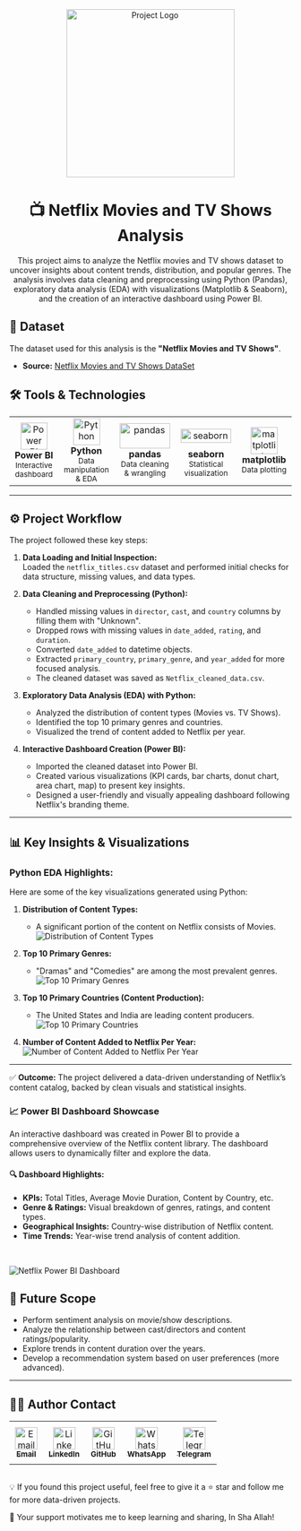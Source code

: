 <div align="center">
  <img src="https://github.com/RabbiTheAnalyst/Netflix-Movies-and-TV-Shows-Analysis/blob/main/netflix-vector-flat-logo-735811696261671nhzlvgcmyf-removebg-preview.png" width="300" alt="Project Logo"/>
  <h1>📺 Netflix Movies and TV Shows Analysis</h1>
  <p>This project aims to analyze the Netflix movies and TV shows dataset to uncover insights about content trends, distribution, and popular genres. The analysis involves data cleaning and preprocessing using Python (Pandas), exploratory data analysis (EDA) with visualizations (Matplotlib & Seaborn), and the creation of an interactive dashboard using Power BI.</p>
</div> 

## 💾 Dataset

The dataset used for this analysis is the **"Netflix Movies and TV Shows"**.
* **Source:** [Netflix Movies and TV Shows DataSet](https://github.com/RabbiTheAnalyst/Netflix-Movies-and-TV-Shows-Analysis/blob/main/Netflix_cleaned_data.csv)


## 🛠️ Tools & Technologies

<table>
  <tr>
    <td align="center" width="150">
      <a href="https://powerbi.microsoft.com/en-us/" target="_blank" rel="noreferrer">
        <img src="https://img.icons8.com/color/48/000000/power-bi.png" alt="Power BI" width="48" height="48"/>
      </a>
      <br>
      <strong>Power BI</strong>
      <br>
      <small>Interactive dashboard</small>
    </td>
    <td align="center" width="150">
      <a href="https://www.python.org/" target="_blank" rel="noreferrer">
        <img src="https://img.icons8.com/color/48/000000/python--v1.png" alt="Python" width="48" height="48"/>
      </a>
      <br>
      <strong>Python</strong>
      <br>
      <small>Data manipulation & EDA</small>
    </td>
    <td align="center" width="150">
      <a href="https://pandas.pydata.org/" target="_blank" rel="noreferrer">
        <img src="https://upload.wikimedia.org/wikipedia/commons/thumb/e/ed/Pandas_logo.svg/1200px-Pandas_logo.svg.png" alt="pandas" width="90" height="45"/>
      </a>
      <br>
      <strong>pandas</strong>
      <br>
      <small>Data cleaning & wrangling</small>
    </td>
    <td align="center" width="150">
      <a href="https://seaborn.pydata.org/" target="_blank" rel="noreferrer">
        <img src="https://seaborn.pydata.org/_static/logo-wide-lightbg.png" alt="seaborn" width="90" height="25" style="margin-top: 10px; margin-bottom: 10px;"/>
      </a>
      <br>
      <strong>seaborn</strong>
      <br>
      <small>Statistical visualization</small>
    </td>
    <td align="center" width="150">
      <a href="https://matplotlib.org/" target="_blank" rel="noreferrer">
        <img src="https://upload.wikimedia.org/wikipedia/commons/thumb/8/84/Matplotlib_icon.svg/2048px-Matplotlib_icon.svg.png" alt="matplotlib" width="48" height="48"/>
      </a>
      <br>
      <strong>matplotlib</strong>
      <br>
      <small>Data plotting</small>
    </td>
  </tr>
</table>  


---
## ⚙️ Project Workflow

The project followed these key steps:

1. **Data Loading and Initial Inspection:**  
   Loaded the `netflix_titles.csv` dataset and performed initial checks for data structure, missing values, and data types.

2. **Data Cleaning and Preprocessing (Python):**  
   - Handled missing values in `director`, `cast`, and `country` columns by filling them with "Unknown".  
   - Dropped rows with missing values in `date_added`, `rating`, and `duration`.  
   - Converted `date_added` to datetime objects.  
   - Extracted `primary_country`, `primary_genre`, and `year_added` for more focused analysis.  
   - The cleaned dataset was saved as `Netflix_cleaned_data.csv`.

3. **Exploratory Data Analysis (EDA) with Python:**  
   - Analyzed the distribution of content types (Movies vs. TV Shows).  
   - Identified the top 10 primary genres and countries.  
   - Visualized the trend of content added to Netflix per year.

4. **Interactive Dashboard Creation (Power BI):**  
   - Imported the cleaned dataset into Power BI.  
   - Created various visualizations (KPI cards, bar charts, donut chart, area chart, map) to present key insights.  
   - Designed a user-friendly and visually appealing dashboard following Netflix's branding theme.

---

## 📊 Key Insights & Visualizations

### Python EDA Highlights:

Here are some of the key visualizations generated using Python:

1. **Distribution of Content Types:**  
   - A significant portion of the content on Netflix consists of Movies.  
   ![Distribution of Content Types](https://github.com/RabbiTheAnalyst/Netflix-Movies-and-TV-Shows-Analysis/blob/main/Distribution%20of%20Content%20Types.png)  
   

2. **Top 10 Primary Genres:**  
   - "Dramas" and "Comedies" are among the most prevalent genres.  
   ![Top 10 Primary Genres](https://github.com/RabbiTheAnalyst/Netflix-Movies-and-TV-Shows-Analysis/blob/main/Top%2010%20Primary%20Genres.png)  


3. **Top 10 Primary Countries (Content Production):**  
   - The United States and India are leading content producers.  
   ![Top 10 Primary Countries](https://github.com/RabbiTheAnalyst/Netflix-Movies-and-TV-Shows-Analysis/blob/main/Top%2010%20Primary%20Country.png)  
  

4. **Number of Content Added to Netflix Per Year:**  
  ![Number of Content Added to Netflix Per Year](https://github.com/RabbiTheAnalyst/Netflix-Movies-and-TV-Shows-Analysis/blob/main/Number%20of%20Content%20Added%20to%20Netflic%20Per%20Year.png)

---

✅ **Outcome:** The project delivered a data-driven understanding of Netflix’s content catalog, backed by clean visuals and statistical insights.  

### 📈 Power BI Dashboard Showcase

An interactive dashboard was created in Power BI to provide a comprehensive overview of the Netflix content library. The dashboard allows users to dynamically filter and explore the data.

#### 🔍 Dashboard Highlights:
- **KPIs:** Total Titles, Average Movie Duration, Content by Country, etc.  
- **Genre & Ratings:** Visual breakdown of genres, ratings, and content types.  
- **Geographical Insights:** Country-wise distribution of Netflix content.  
- **Time Trends:** Year-wise trend analysis of content addition.

<br>

![Netflix Power BI Dashboard](https://github.com/RabbiTheAnalyst/Netflix-Movies-and-TV-Shows-Analysis/blob/main/Rabbi_Netflix_Dashboard.png)  

## 🔮 Future Scope

- Perform sentiment analysis on movie/show descriptions.  
- Analyze the relationship between cast/directors and content ratings/popularity.  
- Explore trends in content duration over the years.  
- Develop a recommendation system based on user preferences (more advanced).

--- 

## 👨‍💻 Author Contact

<div align="left"> <table> <tr> <td align="center" style="padding: 10px;"> <a href="mailto:rabbi.stat.iu@gmail.com" target="_blank"> <img src="https://img.icons8.com/color/48/gmail--v1.png" alt="Email" width="40" /> <br><sub><b>Email</b></sub> </a> </td> <td align="center" style="padding: 10px;"> <a href="https://www.linkedin.com/in/rabbi-the-analyst" target="_blank"> <img src="https://img.icons8.com/color/48/linkedin.png" alt="LinkedIn" width="40" /> <br><sub><b>LinkedIn</b></sub> </a> </td> <td align="center" style="padding: 10px;"> <a href="https://github.com/RabbiTheAnalyst" target="_blank"> <img src="https://img.icons8.com/fluent/48/github.png" alt="GitHub" width="40" /> <br><sub><b>GitHub</b></sub> </a> </td> <td align="center" style="padding: 10px;"> <a href="https://wa.me/8801740083864" target="_blank"> <img src="https://img.icons8.com/color/48/whatsapp--v1.png" alt="WhatsApp" width="40" /> <br><sub><b>WhatsApp</b></sub> </a> </td> <td align="center" style="padding: 10px;"> <a href="https://t.me/Rabbi_Bhai" target="_blank"> <img src="https://img.icons8.com/color/48/telegram-app--v1.png" alt="Telegram" width="40" /> <br><sub><b>Telegram</b></sub> </a> </td> </tr> </table> </div>

<div align="left" style="margin-top: 30px;">
💡 If you found this project useful, feel free to give it a ⭐ star and follow me for more data-driven projects.

📢 Your support motivates me to keep learning and sharing, In Sha Allah!



